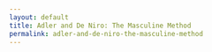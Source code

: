 ```yaml
---
layout: default
title: Adler and De Niro: The Masculine Method
permalink: adler-and-de-niro-the-masculine-method
---
```

<!-- Add an essay or interpretive material below this line,
using HTML or markdown.  Do not modify this file above this line -->
